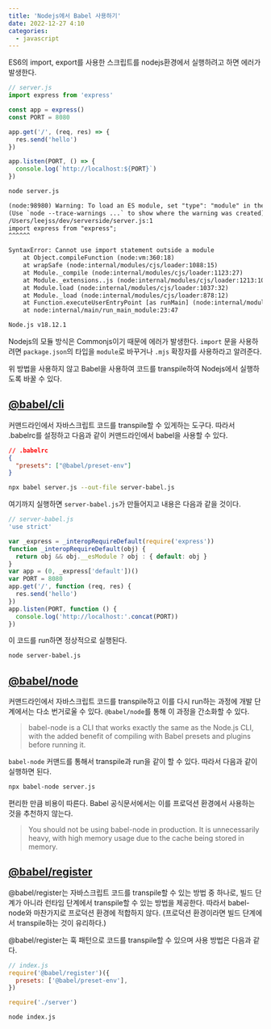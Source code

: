 ```yaml
---
title: 'Nodejs에서 Babel 사용하기'
date: 2022-12-27 4:10
categories:
  - javascript
---
```


ES6의 import, export를 사용한 스크립트를 nodejs환경에서 실행하려고 하면 에러가 발생한다.

```js
// server.js
import express from 'express'

const app = express()
const PORT = 8080

app.get('/', (req, res) => {
  res.send('hello')
})

app.listen(PORT, () => {
  console.log(`http://localhost:${PORT}`)
})
```

```zsh
node server.js
```

```txt
(node:98980) Warning: To load an ES module, set "type": "module" in the package.json or use the .mjs extension.
(Use `node --trace-warnings ...` to show where the warning was created)
/Users/leejss/dev/serverside/server.js:1
import express from "express";
^^^^^^

SyntaxError: Cannot use import statement outside a module
    at Object.compileFunction (node:vm:360:18)
    at wrapSafe (node:internal/modules/cjs/loader:1088:15)
    at Module._compile (node:internal/modules/cjs/loader:1123:27)
    at Module._extensions..js (node:internal/modules/cjs/loader:1213:10)
    at Module.load (node:internal/modules/cjs/loader:1037:32)
    at Module._load (node:internal/modules/cjs/loader:878:12)
    at Function.executeUserEntryPoint [as runMain] (node:internal/modules/run_main:81:12)
    at node:internal/main/run_main_module:23:47

Node.js v18.12.1
```

Nodejs의 모듈 방식은 Commonjs이기 때문에 에러가 발생한다. `import` 문을 사용하려면 `package.json`의 타입을 `module`로 바꾸거나 `.mjs` 확장자를 사용하라고 알려준다.

위 방법을 사용하지 않고 Babel을 사용하여 코드를 transpile하여 Nodejs에서 실행하도록 바꿀 수 있다.

## [@babel/cli](https://babeljs.io/docs/en/babel-cli)

커맨드라인에서 자바스크립트 코드를 transpile할 수 있게하는 도구다. 따라서 .babelrc를 설정하고 다음과 같이 커맨드라인에서 babel을 사용할 수 있다.

```json
// .babelrc
{
  "presets": ["@babel/preset-env"]
}
```

```zsh
npx babel server.js --out-file server-babel.js
```

여기까지 실행하면 `server-babel.js`가 만들어지고 내용은 다음과 같을 것이다.

```js
// server-babel.js
'use strict'

var _express = _interopRequireDefault(require('express'))
function _interopRequireDefault(obj) {
  return obj && obj.__esModule ? obj : { default: obj }
}
var app = (0, _express['default'])()
var PORT = 8080
app.get('/', function (req, res) {
  res.send('hello')
})
app.listen(PORT, function () {
  console.log('http://localhost:'.concat(PORT))
})
```

이 코드를 run하면 정상적으로 실행된다.

```zsh
node server-babel.js
```

## [@babel/node](https://babeljs.io/docs/en/babel-node)

커맨드라인에서 자바스크립트 코드를 transpile하고 이를 다시 run하는 과정에 개발 단계에서는 다소 번거로울 수 있다. `@babel/node`를 통해 이 과정을 간소화할 수 있다.

> babel-node is a CLI that works exactly the same as the Node.js CLI, with the added benefit of compiling with Babel presets and plugins before running it.

`babel-node` 커맨드를 통해서 transpile과 run을 같이 할 수 있다. 따라서 다음과 같이 실행하면 된다.

```zsh
npx babel-node server.js
```

편리한 만큼 비용이 따른다. Babel 공식문서에서는 이를 프로덕션 환경에서 사용하는 것을 추천하지 않는다.

> You should not be using babel-node in production. It is unnecessarily heavy, with high memory usage due to the cache being stored in memory.

## [@babel/register](https://babeljs.io/docs/en/babel-register/)

@babel/register는 자바스크립트 코드를 transpile할 수 있는 방법 중 하나로, 빌드 단계가 아니라 런타임 단계에서 transpile할 수 있는 방법을 제공한다. 따라서 babel-node와 마찬가지로 프로덕션 환경에 적합하지 않다. (프로덕션 환경이라면 빌드 단계에서 transpile하는 것이 유리하다.)

@babel/register는 훅 패턴으로 코드를 transpile할 수 있으며 사용 방법은 다음과 같다.

```js
// index.js
require('@babel/register')({
  presets: ['@babel/preset-env'],
})

require('./server')
```

```zsh
node index.js
```
